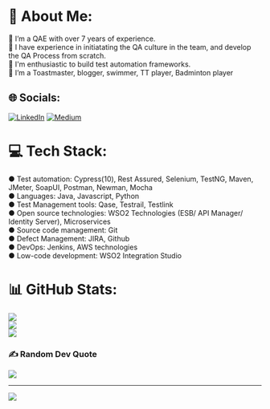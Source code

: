 # 💫 About Me:
🔭 I’m a QAE with over 7 years of experience. <br>👯 I have experience in initiatating the QA culture in the team,  and develop the QA Process from scratch. <br>🤝 I'm enthusiastic to build test automation frameworks. <br>🌱 I’m a Toastmaster, blogger, swimmer, TT player, Badminton player<br>


## 🌐 Socials:
[![LinkedIn](https://img.shields.io/badge/LinkedIn-%230077B5.svg?logo=linkedin&logoColor=white)](https://linkedin.com/in/isuru-uyanage) [![Medium](https://img.shields.io/badge/Medium-12100E?logo=medium&logoColor=white)](https://medium.com/@isuruuy) 

# 💻 Tech Stack:
● Test automation: Cypress(10), Rest Assured, Selenium, TestNG, Maven, JMeter, SoapUI, Postman, Newman, Mocha <br>
● Languages: Java, Javascript, Python <br>
● Test Management tools: Qase, Testrail, Testlink <br>
● Open source technologies: WSO2 Technologies (ESB/ API Manager/ Identity Server), Microservices <br>
● Source code management: Git <br>
● Defect Management: JIRA, Github <br>
● DevOps: Jenkins, AWS technologies <br>
● Low-code development: WSO2 Integration Studio <br>

# 📊 GitHub Stats:
![](https://github-readme-stats.vercel.app/api?username=isuruuy429&theme=highcontrast&hide_border=false&include_all_commits=true&count_private=true)<br/>
![](https://github-readme-streak-stats.herokuapp.com/?user=isuruuy429&theme=highcontrast&hide_border=false)<br/>
![](https://github-readme-stats.vercel.app/api/top-langs/?username=isuruuy429&theme=highcontrast&hide_border=false&include_all_commits=true&count_private=true&layout=compact)

### ✍️ Random Dev Quote
![](https://quotes-github-readme.vercel.app/api?type=horizontal&theme=radical)



---
[![](https://visitcount.itsvg.in/api?id=isuruuy429&icon=0&color=0)](https://visitcount.itsvg.in)


